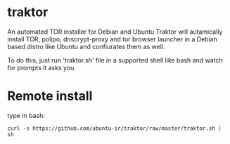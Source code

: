 # traktor
An automated TOR installer for Debian and Ubuntu
Traktor will autamically install TOR, polipo, dnscrypt-proxy and tor browser launcher in a Debian based distro like Ubuntu and confiurates them as well.

To do this, just run 'traktor.sh' file in a supported shell like bash and watch for prompts it asks you.

# Remote install
type in bash:

`curl -s https://github.com/ubuntu-ir/traktor/raw/master/traktor.sh | sh`
